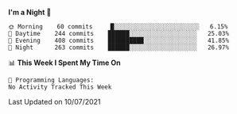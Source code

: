 <!--START_SECTION:waka-->
**I'm a Night 🦉** 

```text
🌞 Morning    60 commits     █░░░░░░░░░░░░░░░░░░░░░░░░   6.15% 
🌆 Daytime    244 commits    ██████░░░░░░░░░░░░░░░░░░░   25.03% 
🌃 Evening    408 commits    ██████████░░░░░░░░░░░░░░░   41.85% 
🌙 Night      263 commits    ██████░░░░░░░░░░░░░░░░░░░   26.97%

```


📊 **This Week I Spent My Time On** 

```text
💬 Programming Languages: 
No Activity Tracked This Week

```


 Last Updated on 10/07/2021
<!--END_SECTION:waka-->
